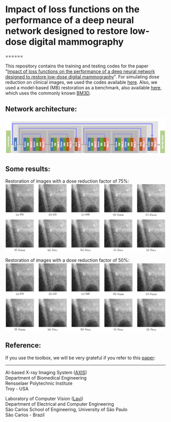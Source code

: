 # Impact of loss functions on the performance of a deep neural network designed to restore low-dose digital mammography

======

This repository contains the training and testing codes for the paper "[Impact of loss functions on the performance of a deep neural network designed to restore low-dose digital mammography]()". For simulating dose reduction on clinical images, we used the codes available [here](https://lucasbusp.wixsite.com/lucasborges/simulation-of-dose-reduction). Also, we used a model-based (MB) restoration as a benchmark, also available [here](https://lucasbusp.wixsite.com/lucasborges/image-restoration), which uses the commonly known [BM3D](https://webpages.tuni.fi/foi/GCF-BM3D/). 

## Network architecture:

![](imgs/breast_dm_network.png)

## Some results:

Restoration of images with a dose reduction factor of 75%:
![](imgs/75.png)

Restoration of images with a dose reduction factor of 50%:
![](imgs/50.png)

## Reference:

If you use the toolbox, we will be very grateful if you refer to this [paper]():


---
AI-based X-ray Imaging System ([AXIS](https://wang-axis.github.io))  
Department of Biomedical Engineering  
Rensselaer Polytechnic Institute  
Troy - USA  

Laboratory of Computer Vision ([Lavi](http://iris.sel.eesc.usp.br/lavi/))  
Department of Electrical and Computer Engineering  
São Carlos School of Engineering, University of São Paulo  
São Carlos - Brazil
